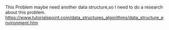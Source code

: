 This Problem maybe need another data structure,so I need to do a research about this problem.   
https://www.tutorialspoint.com/data_structures_algorithms/data_structure_environment.htm     




